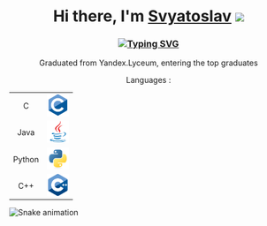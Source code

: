 <h1 align="center">Hi there, I'm <a href="https://svyatoslavsvyatkin.ru/" target="_blank">Svyatoslav</a> 
<img src="https://github.com/blackcater/blackcater/raw/main/images/Hi.gif" height="32"/></h1>
<h3 align="center">
  <a href="https://git.io/typing-svg"><img src="https://readme-typing-svg.herokuapp.com?font=Fira+Code&pause=1000&width=435&lines=Innopolis+University+BS22++student" alt="Typing SVG" /></a>
</h3>
<p align="center">Graduated from Yandex.Lyceum, entering the top graduates</p>

<div align="center">
	Languages :
<table>
	<tbody>
		<tr>
			<td align="center">C</td>
			<td><a href="https://www.cprogramming.com/" target="_blank" rel="noreferrer"> <img src="https://raw.githubusercontent.com/devicons/devicon/master/icons/c/c-original.svg" alt="c" width="40" height="40"/> </a></td>
		</tr>
		<tr>
			<td align="center">Java</td>
			<td><a href="https://www.java.com" target="_blank" rel="noreferrer"> <img src="https://raw.githubusercontent.com/devicons/devicon/master/icons/java/java-original.svg" alt="java" width="40" height="40"/> </a></td>
		</tr>
		<tr>
			<td align="center">Python</td>
			<td></a> <a href="https://www.python.org" target="_blank" rel="noreferrer"> <img src="https://raw.githubusercontent.com/devicons/devicon/master/icons/python/python-original.svg" alt="python" width="40" height="40"/> </a></td>
		</tr>
		<tr>
			<td align="center">C++</td>
			<td><a href="https://www.cprogramming.com/" target="_blank" rel="noreferrer"> <img src="https://raw.githubusercontent.com/devicons/devicon/master/icons/cplusplus/cplusplus-original.svg" alt="c++" width="40" height="40"/> </a></td>
		</tr>
	</tbody>
</table>

</div>

![Snake animation](https://github.com/dmhd6219/dmhd6219/blob/output/github-contribution-grid-snake.svg)

